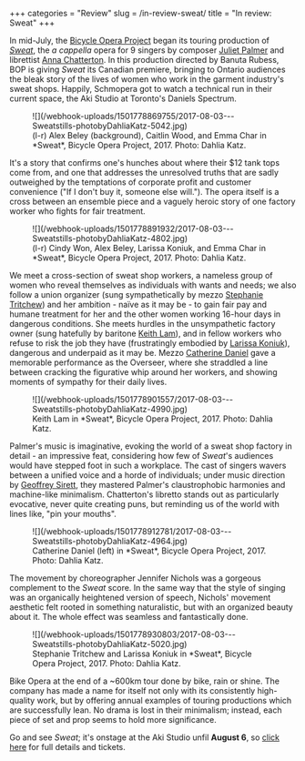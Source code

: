 +++
categories = "Review"
slug = /in-review-sweat/
title = "In review: Sweat"
+++

In mid-July, the [Bicycle Opera Project](scene/companies/the-bicycle-opera-project/) began its touring production of [*Sweat*](http://bicycleopera.com/upcoming-sweat/), the *a cappella* opera for 9 singers by composer [Juliet Palmer](/scene/people/juliet-palmer/) and librettist [Anna Chatterton](/scene/people/anna-chatterton/). In this production directed by Banuta Rubess, BOP is giving *Sweat* its Canadian premiere, bringing to Ontario audiences the bleak story of the lives of women who work in the garment industry's sweat shops. Happily, Schmopera got to watch a technical run in their current space, the Aki Studio at Toronto's Daniels Spectrum.

<figure data-type="image">
![](/webhook-uploads/1501778869755/2017-08-03---Sweatstills-photobyDahliaKatz-5042.jpg)
<figcaption>(l-r) Alex Beley (background), Caitlin Wood, and Emma Char in *Sweat*, Bicycle Opera Project, 2017. Photo: Dahlia Katz.</figcaption>
</figure>

It's a story that confirms one's hunches about where their $12 tank tops come from, and one that addresses the unresolved truths that are sadly outweighed by the temptations of corporate profit and customer convenience ("If I don't buy it, someone else will."). The opera itself is a cross between an ensemble piece and a vaguely heroic story of one factory worker who fights for fair treatment. 

<figure data-type="image">
![](/webhook-uploads/1501778891932/2017-08-03---Sweatstills-photobyDahliaKatz-4802.jpg)
<figcaption>(l-r) Cindy Won, Alex Beley, Larissa Koniuk, and Emma Char in *Sweat*, Bicycle Opera Project, 2017. Photo: Dahlia Katz.</figcaption>
</figure>

We meet a cross-section of sweat shop workers, a nameless group of women who reveal themselves as individuals with wants and needs; we also follow a union organizer (sung sympathetically by mezzo [Stephanie Tritchew](/spotlight-on-stephanie-tritchew/)) and her ambition - naïve as it may be - to gain fair pay and humane treatment for her and the other women working 16-hour days in dangerous conditions. She meets hurdles in the unsympathetic factory owner (sung hatefully by baritone [Keith Lam](/spotlight-on-keith-lam/)), and in fellow workers who refuse to risk the job they have (frustratingly embodied by [Larissa Koniuk](/scene/people/larissa-koniuk/)), dangerous and underpaid as it may be. Mezzo [Catherine Daniel](/scene/people/catherine-daniel/) gave a memorable performance as the Overseer, where she straddled a line between cracking the figurative whip around her workers, and showing moments of sympathy for their daily lives.

<figure data-type="image">
![](/webhook-uploads/1501778901557/2017-08-03---Sweatstills-photobyDahliaKatz-4990.jpg)
<figcaption>Keith Lam in *Sweat*, Bicycle Opera Project, 2017. Photo: Dahlia Katz.</figcaption>
</figure>

Palmer's music is imaginative, evoking the world of a sweat shop factory in detail - an impressive feat, considering how few of *Sweat*'s audiences would have stepped foot in such a workplace. The cast of singers wavers between a unified voice and a horde of individuals; under music direction by [Geoffrey Sirett](/scene/people/geoffrey-sirett/), they mastered Palmer's claustrophobic harmonies and machine-like minimalism. Chatterton's libretto stands out as particularly evocative, never quite creating puns, but reminding us of the world with lines like, "pin your mouths".

<figure data-type="image">
![](/webhook-uploads/1501778912781/2017-08-03---Sweatstills-photobyDahliaKatz-4964.jpg)
<figcaption>Catherine Daniel (left) in *Sweat*, Bicycle Opera Project, 2017. Photo: Dahlia Katz.</figcaption>
</figure>

The movement by choreographer Jennifer Nichols was a gorgeous complement to the *Sweat* score. In the same way that the style of singing was an organically heightened version of speech, Nichols' movement aesthetic felt rooted in something naturalistic, but with an organized beauty about it. The whole effect was seamless and fantastically done.

<figure data-type="image">
![](/webhook-uploads/1501778930803/2017-08-03---Sweatstills-photobyDahliaKatz-5020.jpg)
<figcaption>Stephanie Tritchew and Larissa Koniuk in *Sweat*, Bicycle Opera Project, 2017. Photo: Dahlia Katz.</figcaption>
</figure>

Bike Opera at the end of a ~600km tour done by bike, rain or shine. The company has made a name for  itself not only with its consistently high-quality work, but by offering annual examples of touring productions which are successfully lean. No drama is lost in their minimalism; instead, each piece of set and prop seems to hold more significance. 

Go and see *Sweat*; it's onstage at the Aki Studio unfil **August 6**, so [click here](http://bicycleopera.com/upcoming-sweat/) for full details and tickets.
